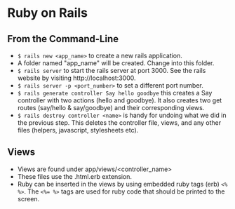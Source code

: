 # Ruby on Rails

## From the Command-Line
- ```$ rails new <app_name>``` to create a new rails application.
- A folder named "app_name" will be created. Change into this folder.
- ```$ rails server``` to start the rails server at port 3000. See the rails website by visiting http://localhost:3000.
- ```$ rails server -p <port_number>``` to set a different port number.
- ```$ rails generate controller Say hello goodbye``` this creates a Say controller with two actions (hello and goodbye). It also creates two get routes (say/hello & say/goodbye) and their corresponding views.
- ```$ rails destroy controller <name>``` is handy for undoing what we did in the previous step. This deletes the controller file, views, and any other files (helpers, javascript, stylesheets etc).


## Views
- Views are found under app/views/<controller_name>
- These files use the .html.erb extension.
- Ruby can be inserted in the views by using embedded ruby tags (erb) ```<% %>```. The ```<%= %>``` tags are used for ruby code that should be printed to the screen.